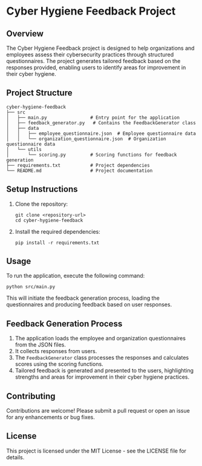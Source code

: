 # Cyber Hygiene Feedback Project

## Overview
The Cyber Hygiene Feedback project is designed to help organizations and employees assess their cybersecurity practices through structured questionnaires. The project generates tailored feedback based on the responses provided, enabling users to identify areas for improvement in their cyber hygiene.

## Project Structure
```
cyber-hygiene-feedback
├── src
│   ├── main.py                # Entry point for the application
│   ├── feedback_generator.py   # Contains the FeedbackGenerator class
│   ├── data
│   │   ├── employee_questionnaire.json  # Employee questionnaire data
│   │   └── organization_questionnaire.json  # Organization questionnaire data
│   └── utils
│       └── scoring.py         # Scoring functions for feedback generation
├── requirements.txt           # Project dependencies
└── README.md                  # Project documentation
```

## Setup Instructions
1. Clone the repository:
   ```
   git clone <repository-url>
   cd cyber-hygiene-feedback
   ```

2. Install the required dependencies:
   ```
   pip install -r requirements.txt
   ```

## Usage
To run the application, execute the following command:
```
python src/main.py
```

This will initiate the feedback generation process, loading the questionnaires and producing feedback based on user responses.

## Feedback Generation Process
1. The application loads the employee and organization questionnaires from the JSON files.
2. It collects responses from users.
3. The `FeedbackGenerator` class processes the responses and calculates scores using the scoring functions.
4. Tailored feedback is generated and presented to the users, highlighting strengths and areas for improvement in their cyber hygiene practices.

## Contributing
Contributions are welcome! Please submit a pull request or open an issue for any enhancements or bug fixes.

## License
This project is licensed under the MIT License - see the LICENSE file for details.